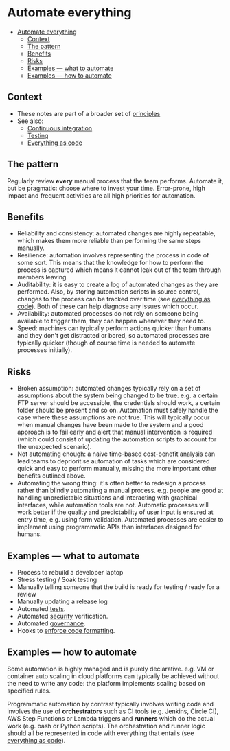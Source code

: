 # Automate everything

- [Automate everything](#automate-everything)
  - [Context](#context)
  - [The pattern](#the-pattern)
  - [Benefits](#benefits)
  - [Risks](#risks)
  - [Examples — what to automate](#examples--what-to-automate)
  - [Examples — how to automate](#examples--how-to-automate)

## Context

- These notes are part of a broader set of [principles](../principles.md)
- See also:
  - [Continuous integration](../practices/continuous-integration.md)
  - [Testing](../practices/testing.md)
  - [Everything as code](everything-as-code.md)

## The pattern

Regularly review **every** manual process that the team performs. Automate it, but be pragmatic: choose where to invest your time. Error-prone, high impact and frequent activities are all high priorities for automation.

## Benefits

- Reliability and consistency: automated changes are highly repeatable, which makes them more reliable than performing the same steps manually.
- Resilience: automation involves representing the process in code of some sort. This means that the knowledge for how to perform the process is captured which means it cannot leak out of the team through members leaving.
- Auditability: it is easy to create a log of automated changes as they are performed. Also, by storing automation scripts in source control, changes to the process can be tracked over time (see [everything as code](everything-as-code.md)). Both of these can help diagnose any issues which occur.
- Availability: automated processes do not rely on someone being available to trigger them, they can happen whenever they need to.
- Speed: machines can typically perform actions quicker than humans and they don't get distracted or bored, so automated processes are typically quicker (though of course time is needed to automate processes initially).

## Risks

- Broken assumption: automated changes typically rely on a set of assumptions about the system being changed to be true. e.g. a certain FTP server should be accessible, the credentials should work, a certain folder should be present and so on. Automation must safely handle the case where these assumptions are not true. This will typically occur when manual changes have been made to the system and a good approach is to fail early and alert that manual intervention is required (which could consist of updating the automation scripts to account for the unexpected scenario).
- Not automating enough: a naive time-based cost-benefit analysis can lead teams to deprioritise automation of tasks which are considered quick and easy to perform manually, missing the more important other benefits outlined above.
- Automating the wrong thing: it's often better to redesign a process rather than blindly automating a manual process. e.g. people are good at handling unpredictable situations and interacting with graphical interfaces, while automation tools are not. Automatic processes will work better if the quality and predictability of user input is ensured at entry time, e.g. using form validation. Automated processes are easier to implement using programmatic APIs than interfaces designed for humans.

## Examples &mdash; what to automate

- Process to rebuild a developer laptop
- Stress testing / Soak testing
- Manually telling someone that the build is ready for testing / ready for a review
- Manually updating a release log
- Automated [tests](../practices/testing.md).
- Automated [security](../practices/security.md) verification.
- Automated [governance](governance-side-effect.md).
- Hooks to [enforce code formatting](enforce-code-formatting.md).

## Examples &mdash; how to automate

Some automation is highly managed and is purely declarative. e.g. VM or container auto scaling in cloud platforms can typically be achieved without the need to write any code: the platform implements scaling based on specified rules.

Programmatic automation by contrast typically involves writing code and involves the use of **orchestrators** such as CI tools (e.g. Jenkins, Circle CI), AWS Step Functions or Lambda triggers and **runners** which do the actual work (e.g. bash or Python scripts). The orchestration and runner logic should all be represented in code with everything that entails (see [everything as code](everything-as-code.md)).
